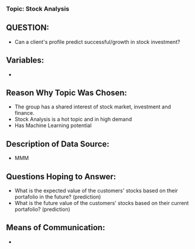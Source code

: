 ### Topic: Stock Analysis

## QUESTION:
- Can a client's profile predict successful/growth in stock investment? 

## Variables:
-

## Reason Why Topic Was Chosen:
- The group has a shared interest of stock market, investment and finance. 
- Stock Analysis is a hot topic and in high demand 
- Has Machine Learning potential

## Description of Data Source: 
- MMM

## Questions Hoping to Answer:
- What is the expected value of the customers' stocks based on their portafolio in the future? (prediction)
- What is the future value of the customers' stocks based on their current portafolio? (prediction)

## Means of Communication:
- 
